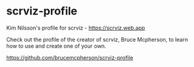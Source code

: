 # scrviz-profile
Kim Nilsson's profile for scrviz - https://scrviz.web.app

Check out the profile of the creator of scrviz, Bruce Mcpherson, to learn how to use and create one of your own.

https://github.com/brucemcpherson/scrviz-profile

